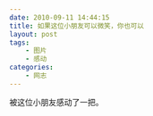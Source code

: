 ```yaml
---
date: 2010-09-11 14:44:15
title: 如果这位小朋友可以微笑，你也可以
layout: post
tags:
    - 图片
    - 感动
categories:
    - 网志
---
```

被这位小朋友感动了一把。